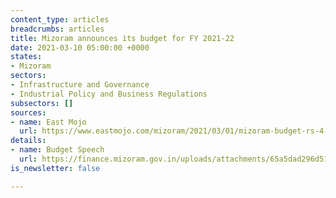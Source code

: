 ```yaml
---
content_type: articles
breadcrumbs: articles
title: Mizoram announces its budget for FY 2021-22
date: 2021-03-10 05:00:00 +0000
states:
- Mizoram
sectors:
- Infrastructure and Governance
- Industrial Policy and Business Regulations
subsectors: []
sources:
- name: East Mojo
  url: https://www.eastmojo.com/mizoram/2021/03/01/mizoram-budget-rs-4-cr-for-sedp-rs-5-cr-for-ex-mnf-cadres/
details:
- name: Budget Speech
  url: https://finance.mizoram.gov.in/uploads/attachments/65a5dad296d5180579b5e1e1ec894c5a/budget-speech-2021-22-english-version.pdf
is_newsletter: false

---
```

